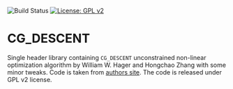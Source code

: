 ![Build Status](https://travis-ci.org/iskolbin/cg_descent.svg?branch=master)
[![License: GPL v2](https://img.shields.io/badge/License-GPL%20v2-blue.svg)](https://www.gnu.org/licenses/old-licenses/gpl-2.0.en.html)

CG_DESCENT
==========

Single header library containing `CG_DESCENT` unconstrained non-linear optimization algorithm
by William W. Hager and Hongchao Zhang with some minor tweaks. Code is taken
from [authors site](http://users.clas.ufl.edu/hager/papers/CG/Archive/CG_DESCENT-C-6.8.tar.gz).
The code is released under GPL v2 license.
